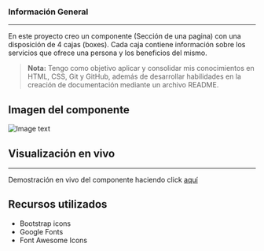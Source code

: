 ### Información General
***
En este proyecto creo un componente (Sección de una pagina) con una disposición de 4 cajas (boxes). Cada caja contiene información sobre los servicios que ofrece una persona y los beneficios del mismo.


> **Nota:**
> Tengo como objetivo aplicar y consolidar mis conocimientos en HTML, CSS, Git y GitHub, además de desarrollar habilidades en la creación de documentación mediante un archivo README.

## Imagen del componente

![Image text](https://www.united-internet.de/fileadmin/user_upload/Brands/Downloads/Logo_IONOS_by.jpg)



## Visualización en vivo
***
Demostración en vivo del componente haciendo click <a href="https://ludmilaberto.github.io/ProyectoCuatro/">aquí</a>



## Recursos utilizados
* Bootstrap icons
* Google Fonts
* Font Awesome Icons
